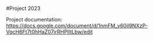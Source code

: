 #Project 2023

Project documentation:
https://docs.google.com/document/d/1nmFM_y60il9NXzP-VqcH6Ft7t0hHaZ07jrRHPlItLbw/edit